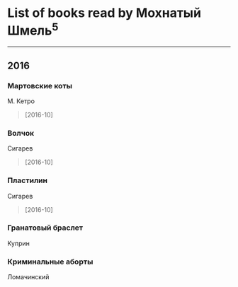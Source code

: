 # List of books read by Мохнатый Шмель<sup>5</sup>
---

## 2016

### Мартовские коты
М. Кетро
> [2016-10] 


### Волчок
Сигарев
> [2016-10] 


### Пластилин
Сигарев
> [2016-10] 


### Гранатовый браслет
Куприн


### Криминальные аборты
Ломачинский



